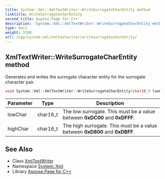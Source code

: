```yaml
---
title: System::Xml::XmlTextWriter::WriteSurrogateCharEntity method
linktitle: WriteSurrogateCharEntity
second_title: Aspose.Page for C++
description: 'System::Xml::XmlTextWriter::WriteSurrogateCharEntity method. Generates and writes the surrogate character entity for the surrogate character pair in C++.'
type: docs
weight: 3100
url: /cpp/system.xml/xmltextwriter/writesurrogatecharentity/
---
```

## XmlTextWriter::WriteSurrogateCharEntity method


Generates and writes the surrogate character entity for the surrogate character pair.

```cpp
void System::Xml::XmlTextWriter::WriteSurrogateCharEntity(char16_t lowChar, char16_t highChar) override
```


| Parameter | Type | Description |
| --- | --- | --- |
| lowChar | char16_t | The low surrogate. This must be a value between **0xDC00** and **0xDFFF**. |
| highChar | char16_t | The high surrogate. This must be a value between **0xD800** and **0xDBFF**. |

## See Also

* Class [XmlTextWriter](../)
* Namespace [System::Xml](../../)
* Library [Aspose.Page for C++](../../../)
